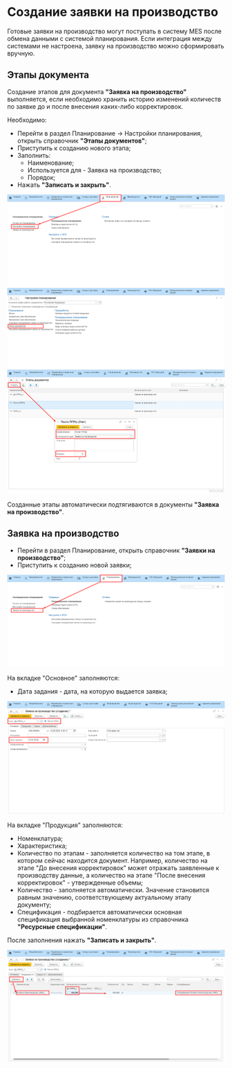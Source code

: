 # Создание заявки на производство

Готовые заявки на производство могут поступать в систему MES после обмена данными с системой планирования. Если интеграция между системами не настроена, заявку на производство можно сформировать вручную. 

## Этапы документа

Создание этапов для документа **"Заявка на производство"** выполняется, если необходимо хранить историю изменений количеств по заявке до и после внесения каких-либо корректировок.

Необходимо:

- Перейти в раздел Планирование -> Настройки планирования, открыть справочник **"Этапы документов"**;
- Приступить к созданию нового этапа;
- Заполнить: 
    - Наименование;
    - Используется для - Заявка на производство;
    - Порядок;
- Нажать **"Записать и закрыть"**.

![](ProductionRequest.assets/image.png)
![](ProductionRequest.assets/image-1.png)
![](ProductionRequest.assets/image-2.png)

Созданные этапы автоматически подтягиваются в документы **"Заявка на производство"**.

## Заявка на производство

- Перейти в раздел Планирование, открыть справочник **"Заявки на производство"**;
- Приступить к созданию новой заявки;

![](ProductionRequest.assets/image-3.png)

На вкладке "Основное" заполняются:

- Дата задания - дата, на которую выдается заявка;

![](ProductionRequest.assets/image-4.png)

На вкладке "Продукция" заполняются:

- Номенклатура;
- Характеристика;
- Количество по этапам - заполняется количество на том этапе, в котором сейчас находится документ. Например, количество на этапе "До внесения корректировок" может отражать заявленные к производству данные, а количество на этапе "После внесения корректировок" - утвержденные объемы;
- Количество - заполняется автоматически. Значение становится равным значению, соответствующему актуальному этапу документу;
- Спецификация - подбирается автоматически основная спецификация выбранной номенклатуры из справочника **"Ресурсные спецификации"**.

После заполнения нажать **"Записать и закрыть"**.

![](ProductionRequest.assets/image-5.png)